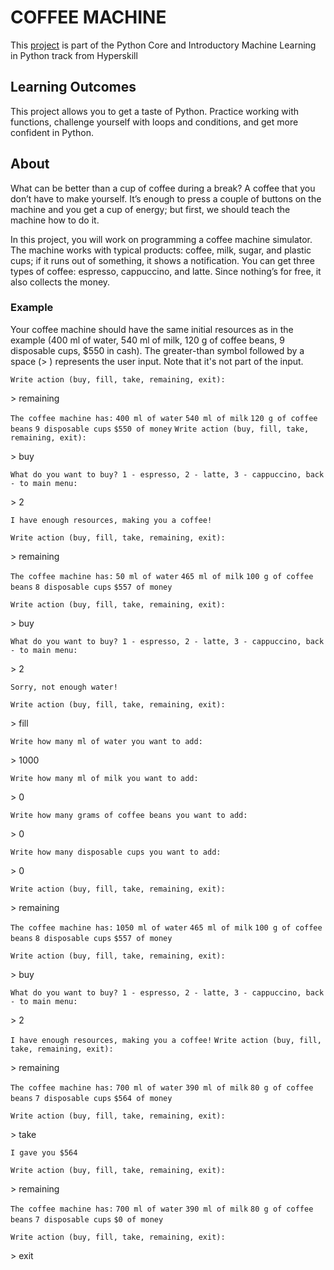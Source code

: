 # COFFEE MACHINE

This [project](https://hyperskill.org/projects/68) is part of the Python Core and Introductory Machine Learning in Python track from Hyperskill

## Learning Outcomes

This project allows you to get a taste of Python. Practice working with functions, challenge yourself with loops and conditions, and get more confident in Python.

## About
What can be better than a cup of coffee during a break? A coffee that you don’t have to make yourself. It’s enough to press a couple of buttons on the machine and you get a cup of energy; but first, we should teach the machine how to do it. 

In this project, you will work on programming a coffee machine simulator. The machine works with typical products: coffee, milk, sugar, and plastic cups; if it runs out of something, it shows a notification. You can get three types of coffee: espresso, cappuccino, and latte. Since nothing’s for free, it also collects the money.

### Example
Your coffee machine should have the same initial resources as in the example (400 ml of water, 540 ml of milk, 120 g of coffee beans, 9 disposable cups, $550 in cash).
The greater-than symbol followed by a space (> ) represents the user input. Note that it's not part of the input.

`Write action (buy, fill, take, remaining, exit):`

\> remaining

`The coffee machine has:`
`400 ml of water`
`540 ml of milk`
`120 g of coffee beans`
`9 disposable cups`
`$550 of money`
`Write action (buy, fill, take, remaining, exit):`

\> buy

`What do you want to buy? 1 - espresso, 2 - latte, 3 - cappuccino, back - to main menu:`

\> 2

`I have enough resources, making you a coffee!`

`Write action (buy, fill, take, remaining, exit):`

\> remaining

`The coffee machine has:`
`50 ml of water`
`465 ml of milk`
`100 g of coffee beans`
`8 disposable cups`
`$557 of money`

`Write action (buy, fill, take, remaining, exit):`

\> buy

`What do you want to buy? 1 - espresso, 2 - latte, 3 - cappuccino, back - to main menu:`

\> 2

`Sorry, not enough water!`

`Write action (buy, fill, take, remaining, exit):`

\> fill

`Write how many ml of water you want to add:`

\> 1000

`Write how many ml of milk you want to add:`

\> 0

`Write how many grams of coffee beans you want to add:`

\> 0

`Write how many disposable cups you want to add:`

\> 0

`Write action (buy, fill, take, remaining, exit):`

\> remaining

`The coffee machine has:`
`1050 ml of water`
`465 ml of milk`
`100 g of coffee beans`
`8 disposable cups`
`$557 of money`

`Write action (buy, fill, take, remaining, exit):`

\> buy

`What do you want to buy? 1 - espresso, 2 - latte, 3 - cappuccino, back - to main menu:`

\> 2

`I have enough resources, making you a coffee!`
`Write action (buy, fill, take, remaining, exit):`

\> remaining

`The coffee machine has:`
`700 ml of water`
`390 ml of milk`
`80 g of coffee beans`
`7 disposable cups`
`$564 of money`

`Write action (buy, fill, take, remaining, exit):`

\> take

`I gave you $564`

`Write action (buy, fill, take, remaining, exit):`

\> remaining

`The coffee machine has:`
`700 ml of water`
`390 ml of milk`
`80 g of coffee beans`
`7 disposable cups`
`$0 of money`

`Write action (buy, fill, take, remaining, exit):`

\> exit